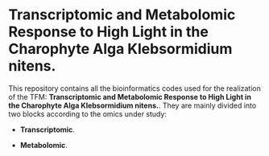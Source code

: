 # Transcriptomic and Metabolomic Response to High Light in the Charophyte Alga Klebsormidium nitens.

This repository contains all the bioinformatics codes used for the realization of the TFM: **Transcriptomic and Metabolomic Response to High Light in the Charophyte Alga Klebsormidium nitens.**. They are mainly divided into two blocks according to the omics under study: 

- **Transcriptomic**.

- **Metabolomic**.
